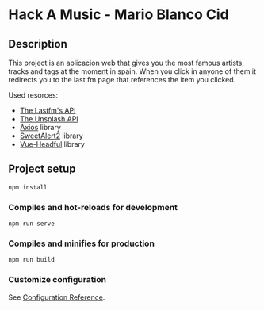 # Hack A Music - Mario Blanco Cid

## Description

This project is an aplicacion web that gives you the most famous artists, tracks and tags at the moment in spain. When you click in anyone of them it redirects you to the last.fm page that references the item you clicked.

Used resorces:
* [The Lastfm's API](https://www.last.fm/api/)
* [The Unsplash API](https://source.unsplash.com/)
* [Axios](https://github.com/axios/axios) library
* [SweetAlert2](https://github.com/sweetalert2/sweetalert2) library
* [Vue-Headful](https://github.com/troxler/vue-headful) library

## Project setup
```
npm install
```

### Compiles and hot-reloads for development
```
npm run serve
```

### Compiles and minifies for production
```
npm run build
```

### Customize configuration
See [Configuration Reference](https://cli.vuejs.org/config/).
